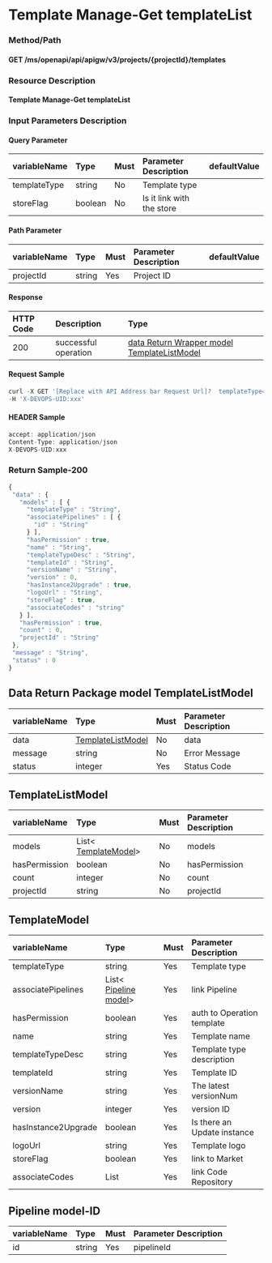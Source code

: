  # Template Manage-Get templateList 

 ### Method/Path 

 #### GET  /ms/openapi/api/apigw/v3/projects/{projectId}/templates 

 ### Resource Description 

 #### Template Manage-Get templateList 

 ### Input Parameters Description 

 #### Query Parameter 

 | variableName| Type| Must| Parameter Description| defaultValue| 
 | :--- | :--- | :--- | :--- | :--- | 
 | templateType | string |No| Template type|| 
 | storeFlag | boolean |No| Is it link with the store|| 

 #### Path Parameter 

 | variableName| Type| Must| Parameter Description| defaultValue| 
 | :--- | :--- | :--- | :--- | :--- | 
 | projectId | string |Yes| Project ID|| 

 #### Response 

 | HTTP Code| Description| Type| 
 | :--- | :--- | :--- | 
 | 200 | successful operation |[data Return Wrapper model TemplateListModel](get-a-list-of-templates.md)| 

 #### Request Sample 

 ```javascript 
 curl -X GET '[Replace with API Address bar Request Url]?  templateType={templateType}&amp;storeFlag={storeFlag}' \ 
 -H 'X-DEVOPS-UID:xxx' 
 ``` 

 #### HEADER Sample 

 ```javascript 
 accept: application/json 
 Content-Type: application/json 
 X-DEVOPS-UID:xxx 
 ``` 

 ### Return Sample-200 

 ```javascript 
 { 
  "data" : { 
    "models" : [ { 
      "templateType" : "String", 
      "associatePipelines" : [ { 
        "id" : "String" 
      } ], 
      "hasPermission" : true, 
      "name" : "String", 
      "templateTypeDesc" : "String", 
      "templateId" : "String", 
      "versionName" : "String", 
      "version" : 0, 
      "hasInstance2Upgrade" : true, 
      "logoUrl" : "String", 
      "storeFlag" : true, 
      "associateCodes" : "string" 
    } ], 
    "hasPermission" : true, 
    "count" : 0, 
    "projectId" : "String" 
  }, 
  "message" : "String", 
  "status" : 0 
 } 
 ``` 

 ## Data Return Package model TemplateListModel 

 | variableName| Type| Must| Parameter Description| 
 | :--- | :--- | :--- | :--- | 
 | data | [TemplateListModel](get-a-list-of-templates.md) |No| data| 
 | message | string |No| Error Message| 
 | status | integer |Yes| Status Code| 

 ## TemplateListModel 

 | variableName| Type| Must| Parameter Description| 
 | :--- | :--- | :--- | :--- | 
 | models |List&lt; [TemplateModel](get-a-list-of-templates.md)&gt;|No|  models | 
 | hasPermission | boolean |No|  hasPermission | 
 | count | integer |No|  count | 
 | projectId | string |No|  projectId | 

 ## TemplateModel 

 | variableName| Type| Must| Parameter Description| 
 | :--- | :--- | :--- | :--- | 
 | templateType | string |Yes| Template type| 
 | associatePipelines |List&lt; [Pipeline model](get-a-list-of-templates.md)&gt;|Yes| link Pipeline| 
 | hasPermission | boolean |Yes| auth to Operation template| 
 | name | string |Yes| Template name| 
 | templateTypeDesc | string |Yes| Template type description| 
 | templateId | string |Yes| Template ID| 
 | versionName | string |Yes| The latest versionNum| 
 | version | integer |Yes| version ID| 
 | hasInstance2Upgrade | boolean |Yes| Is there an Update instance| 
 | logoUrl | string |Yes| Template logo| 
 | storeFlag | boolean |Yes| link to Market| 
 | associateCodes | List |Yes| link Code Repository| 

 ## Pipeline model-ID 

 | variableName| Type| Must| Parameter Description| 
 | :--- | :--- | :--- | :--- | 
 | id | string |Yes| pipelineId| 